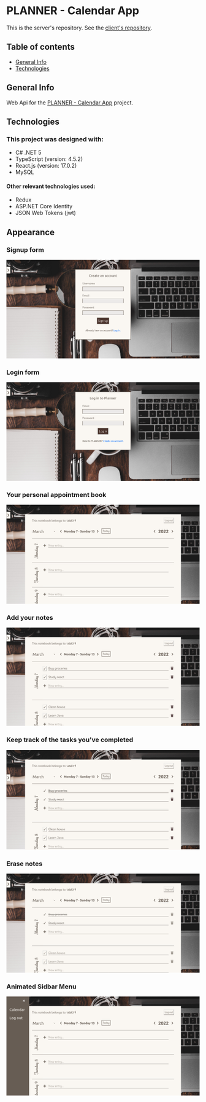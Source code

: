 # PLANNER - Calendar App
This is the server's repository. See the [client's repository](https://github.com/ivan-svetlich/calendar-app-client).

## Table of contents
* [General Info](#general-info)
* [Technologies](#technologies)

## General Info
Web Api for the [PLANNER - Calendar App](https://github.com/ivan-svetlich/calendar-app-client) project.

## Technologies
### This project was designed with:
* C# .NET 5
* TypeScript (version: 4.5.2)
* React.js (version: 17.0.2)
* MySQL

#### Other relevant technologies used:
* Redux
* ASP.NET Core Identity
* JSON Web Tokens (jwt)

## Appearance
### Signup form
![1](https://github.com/ivan-svetlich/calendar-app-client/blob/master/images/1.png)


### Login form
![2](https://github.com/ivan-svetlich/calendar-app-client/blob/master/images/2.png)

### Your personal appointment book
![3](https://github.com/ivan-svetlich/calendar-app-client/blob/master/images/3.png)


### Add your notes
![4](https://github.com/ivan-svetlich/calendar-app-client/blob/master/images/4.png)



### Keep track of the tasks you've completed
![5](https://github.com/ivan-svetlich/calendar-app-client/blob/master/images/5.png)


### Erase notes
![6](https://github.com/ivan-svetlich/calendar-app-client/blob/master/images/6.png)


### Animated Sidbar Menu
![7](https://github.com/ivan-svetlich/calendar-app-client/blob/master/images/7.png)
